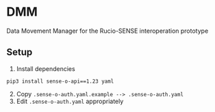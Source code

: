 # DMM
Data Movement Manager for the Rucio-SENSE interoperation prototype 

## Setup
1. Install dependencies
```
pip3 install sense-o-api==1.23 yaml
```
2. Copy `.sense-o-auth.yaml.example --> .sense-o-auth.yaml`
3. Edit `.sense-o-auth.yaml` appropriately
